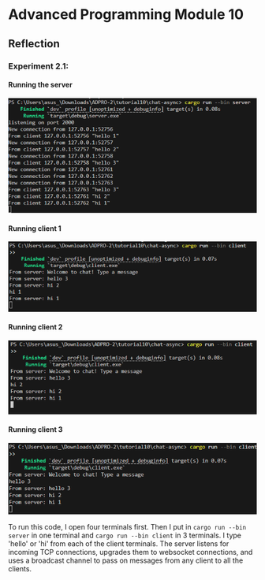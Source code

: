 # Advanced Programming Module 10
## Reflection

### Experiment 2.1:

#### Running the server
![alt text](image.png)

#### Running client 1
![alt text](image-1.png)

#### Running client 2
![alt text](image-2.png)

#### Running client 3
![alt text](image-3.png)

To run this code, I open four terminals first. Then I put in `cargo run --bin server` in one terminal and `cargo run --bin client` in 3 terminals. I type 'hello' or 'hi' from each of the client terminals. The server listens for incoming TCP connections, upgrades them to websocket connections, and uses a broadcast channel to pass on messages from any client to all the clients.
